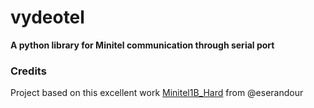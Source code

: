 # vydeotel
**A python library for Minitel communication through serial port**


### Credits
Project based on this excellent work [Minitel1B_Hard](https://github.com/eserandour/Minitel1B_Hard) from @eserandour

